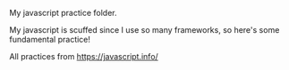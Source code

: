 My javascript practice folder.

My javascript is scuffed since I use so many frameworks, so here's some fundamental practice!

All practices from https://javascript.info/ 